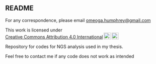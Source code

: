 ## README

For any correspondence, please email omeoga.humphrey@gmail.com

 <p xmlns:cc="http://creativecommons.org/ns#" xmlns:dct="http://purl.org/dc/terms/"><span property="dct:title">This work</span> is licensed under <a href="https://creativecommons.org/licenses/by/4.0/?ref=chooser-v1" target="_blank" rel="license noopener noreferrer" style="display:inline-block;">Creative Commons Attribution 4.0 International<img style="height:22px!important;margin-left:3px;vertical-align:text-bottom;" src="https://mirrors.creativecommons.org/presskit/icons/cc.svg?ref=chooser-v1" alt=""><img style="height:22px!important;margin-left:3px;vertical-align:text-bottom;" src="https://mirrors.creativecommons.org/presskit/icons/by.svg?ref=chooser-v1" alt=""></a></p> 
 
Repository for codes for NGS analysis used in my thesis.

Feel free to contact me if any code does not work as intended
